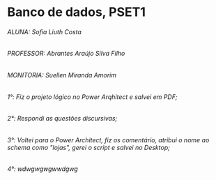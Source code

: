 # Banco de dados, PSET1

###### ALUNA: Sofia Liuth Costa
###### PROFESSOR: Abrantes Araújo Silva Filho
###### MONITORIA: Suellen Miranda Amorim

###### 1°: Fiz o projeto lógico no Power Arqhitect e salvei em PDF;
###### 2°: Respondi as questões discursivas;
###### 3°: Voltei para o Power Architect, fiz os comentário, atribui o nome ao schema como "lojas", gerei o script e salvei no Desktop;
###### 4°: wdwgwgwgwwdgwg

